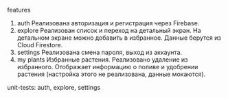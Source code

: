 features

1) auth
Реализована авторизация и регистрация через Firebase.
2) explore
Реализован список и переход на детальный экран. На детальном экране можно добавить в избранное. Данные берутся из Cloud Firestore.
3) settings
Реализована смена пароля, выход из аккаунта.
4) my plants
Избранные растения. Реализовано удаление из избранного. Отображает информацию о поливе и удобрении растения (настройка этого не реализована, данные мокаются).

unit-tests: auth, explore, settings
